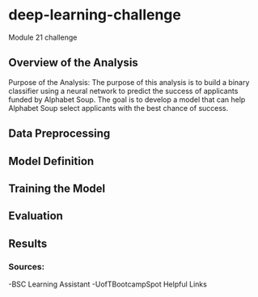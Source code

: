 # deep-learning-challenge
Module 21 challenge
## Overview of the Analysis
Purpose of the Analysis: The purpose of this analysis is to build a binary classifier using a neural network to predict the success of applicants funded by Alphabet Soup. The goal is to develop a model that can help Alphabet Soup select applicants with the best chance of success.

## Data Preprocessing

## Model Definition

## Training the Model

## Evaluation

## Results

### Sources:
-BSC Learning Assistant
-UofTBootcampSpot Helpful Links 
